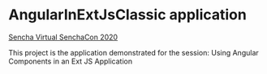 # AngularInExtJsClassic application

[Sencha Virtual SenchaCon 2020](https://www.sencha.com/virtual-senchacon-2020/)

This project is the application demonstrated for the session: Using Angular Components in an Ext JS Application


